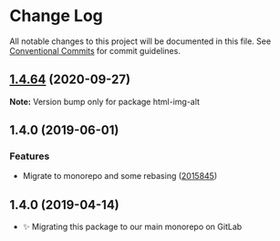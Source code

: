 # Change Log

All notable changes to this project will be documented in this file.
See [Conventional Commits](https://conventionalcommits.org) for commit guidelines.

## [1.4.64](https://gitlab.com/codsen/codsen/compare/html-img-alt@1.4.63...html-img-alt@1.4.64) (2020-09-27)

**Note:** Version bump only for package html-img-alt





## 1.4.0 (2019-06-01)

### Features

- Migrate to monorepo and some rebasing ([2015845](https://gitlab.com/codsen/codsen/commit/2015845))

## 1.4.0 (2019-04-14)

- ✨ Migrating this package to our main monorepo on GitLab
